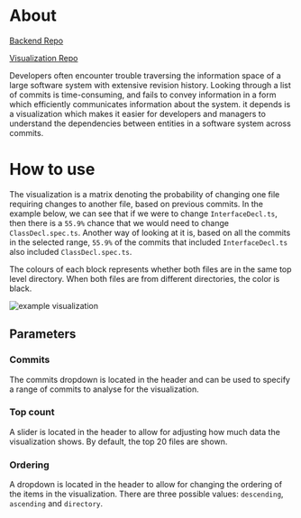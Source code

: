 # About


[Backend Repo](https://github.com/jyoo980/it-depends)


[Visualization Repo](https://github.com/daviidli/it-depends-vis)


Developers often encounter trouble traversing the information space of a large software system with extensive revision history. Looking through a list of commits is time-consuming, and fails to convey information in a form which efficiently communicates information about the system. it depends is a visualization which makes it easier for developers and managers to understand the dependencies between entities in a software system across commits.


# How to use
The visualization is a matrix denoting the probability of changing one file requiring changes to another file, based on previous commits. In the example below, we can see that if we were to change `InterfaceDecl.ts`, then there is a `55.9%` chance that we would need to change `ClassDecl.spec.ts`. Another way of looking at it is, based on all the commits in the selected range, `55.9%` of the commits that included `InterfaceDecl.ts` also included `ClassDecl.spec.ts`.

The colours of each block represents whether both files are in the same top level directory. When both files are from different directories, the color is black.


![example visualization](example.png)


## Parameters

### Commits

The commits dropdown is located in the header and can be used to specify a range of commits to analyse for the visualization.

### Top count

A slider is located in the header to allow for adjusting how much data the visualization shows. By default, the top 20 files are shown.

### Ordering

A dropdown is located in the header to allow for changing the ordering of the items in the visualization. There are three possible values: `descending`, `ascending` and `directory`.